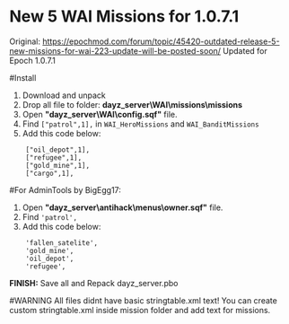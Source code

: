 # New 5 WAI Missions for 1.0.7.1

Original: https://epochmod.com/forum/topic/45420-outdated-release-5-new-missions-for-wai-223-update-will-be-posted-soon/
Updated for Epoch 1.0.7.1

#Install

1. Download and unpack
2. Drop all file to folder: **dayz_server\WAI\missions\missions**
3. Open **"dayz_server\WAI\config.sqf"** file.
4. Find ```["patrol",1],``` in ```WAI_HeroMissions``` and ```WAI_BanditMissions```
5. Add this code below: 
```	["fallen_satellite",1],
	["oil_depot",1],
	["refugee",1],
	["gold_mine",1],
	["cargo",1],
```
	
#For AdminTools by BigEgg17:
1. Open **"dayz_server\antihack\menus\owner.sqf"** file.
2. Find ```'patrol',```
3. Add this code below:
```	'cargo',
	'fallen_satelite',
	'gold_mine',
	'oil_depot',
	'refugee',
```
**FINISH:** Save all and Repack dayz_server.pbo

#WARNING
All files didnt have basic stringtable.xml text!
You can create custom stringtable.xml inside mission folder and add text for missions.
